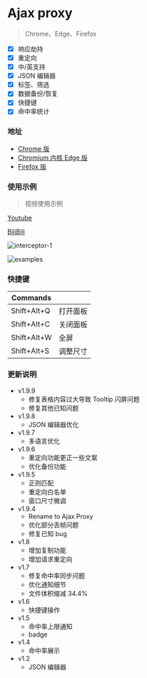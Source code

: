 # Ajax proxy

> Chrome、Edge、Firefox

- [x] 响应劫持
- [x] 重定向
- [x] 中/英支持
- [x] JSON 编辑器
- [x] 标签、筛选
- [x] 数据备份/恢复
- [x] 快捷键
- [x] 命中率统计

### 地址

- [Chrome 版](https://chrome.google.com/webstore/detail/ajaxproxy/jbikjaejnjfbloojafllmdiknfndgljo)
- [Chromium 内核 Edge 版](https://microsoftedge.microsoft.com/addons/detail/ajaxproxy/iladajdkobpmadjfpeginhngnneaoefi?hl=zh-CN)
- [Firefox 版](https://addons.mozilla.org/zh-CN/firefox/addon/ajaxproxy/?utm_source=addons.mozilla.org&utm_medium=referral&utm_content=search)

### 使用示例

> 视频使用示例

[Youtube](https://youtu.be/ckxhh98Yi-g)

[BiliBili](https://www.bilibili.com/video/BV1rf4y1p749/)

![interceptor-1](https://github.com/g0ngjie/ajax-proxy/wiki/images/interceptor-1.png)

![examples](https://github.com/g0ngjie/ajax-proxy/wiki/images/zhihu-ajaxproxy.png)

### 快捷键

| Commands    |          |
| ----------- | -------- |
| Shift+Alt+Q | 打开面板 |
| Shift+Alt+C | 关闭面板 |
| Shift+Alt+W | 全屏     |
| Shift+Alt+S | 调整尺寸 |

### 更新说明

- v1.9.9
  - 修复表格内容过大导致 Tooltip 闪屏问题
  - 修复其他已知问题
- v1.9.8
  - JSON 编辑器优化
- v1.9.7
  - 多语言优化
- v1.9.6
  - 重定向功能更正一些文案
  - 优化备份功能
- v1.9.5
  - 正则匹配
  - 重定向白名单
  - 窗口尺寸微调
- v1.9.4
  - Rename to Ajax Proxy
  - 优化部分丢帧问题
  - 修复已知 bug
- v1.8
  - 增加复制功能
  - 增加请求重定向
- v1.7
  - 修复命中率同步问题
  - 优化通知细节
  - 文件体积缩减 34.4%
- v1.6
  - 快捷键操作
- v1.5
  - 命中率上限通知
  - badge
- v1.4
  - 命中率展示
- v1.2
  - JSON 编辑器
